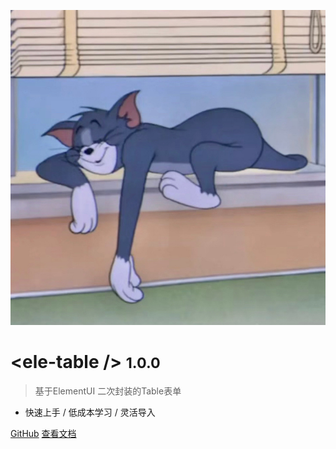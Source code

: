 ![logo](coverImage.jpg ':size=200') 

#  \<ele-table /> <small>1.0.0</small>

> 基于ElementUI 二次封装的Table表单

- 快速上手 / 低成本学习 / 灵活导入

[GitHub](https://github.com/docsifyjs/docsify/)
[查看文档](/guide/quickStart)

